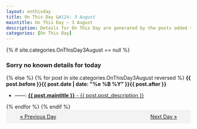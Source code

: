 ```yaml
---
layout: onthisday
title: On This Day &#124; 3 August
maintitle: On This Day — 3 August
description: Details for On This Day are generated by the posts added to the website so the content is subject to changes/updates over time.
categories: [On This Day]
---
```


{% if site.categories.OnThisDay3August == null %}
<h3>Sorry no known details for today</h3>
{% else %}
{% for post in site.categories.OnThisDay3August reversed %}
<strong>{{ post.before }}{{ post.date | date: "%e %B %Y" }}{{ post.after }}</strong>
<ul>
<li> ——: <a class="{{ post.class }}" href="{{ post.url }}"><strong>{{ post.maintitle }}</strong> - {{ post.post_description }}</a></li>
</ul>
{% endfor %}
{% endif %}
<br />
<div style="background-color: #f3f3f3; padding: 10px; border-radius: 5px; text-align: center; display: flex; justify-content: space-evenly;">
<a href="/onthisday/08/08-02">« Previous Day</a>
<span style="visibility:hidden;">[ Visit Leap Year February 29 ]</span>
<a href="/onthisday/08/08-04">Next Day »</a>
</div>
